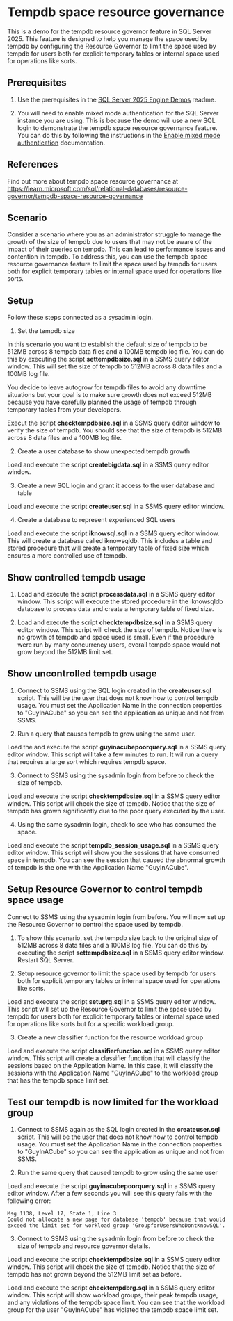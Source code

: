 # Tempdb space resource governance

This is a demo for the tempdb resource governor feature in SQL Server 2025. This feature is designed to help you manage the space used by tempdb by configuring the Resource Governor to limit the space used by tempdb for users both for explicit temporary tables or internal space used for operations like sorts.

## Prerequisites

1. Use the prerequisites in the [SQL Server 2025 Engine Demos](../../readme.md) readme.

2. You will need to enable mixed mode authentication for the SQL Server instance you are using. This is because the demo will use a new SQL login to demonstrate the tempdb space resource governance feature. You can do this by following the instructions in the [Enable mixed mode authentication](https://learn.microsoft.com/sql/database-engine/configure-windows/mixed-mode-authentication?view=sql-server-ver15) documentation.

## References

Find out more about tempdb space resource governance at https://learn.microsoft.com/sql/relational-databases/resource-governor/tempdb-space-resource-governance

## Scenario

Consider a scenario where you as an administrator struggle to manage the growth of the size of tempdb due to users that may not be aware of the impact of their queries on tempdb. This can lead to performance issues and contention in tempdb.
To address this, you can use the tempdb space resource governance feature to limit the space used by tempdb for users both for explicit temporary tables or internal space used for operations like sorts.

## Setup

Follow these steps connected as a sysadmin login.

1. Set the tempdb size

In this scenario you want to establish the default size of tempdb to be 512MB across 8 tempdb data files and a 100MB tempdb log file. You can do this by executing the script **settempdbsize.sql** in a SSMS query editor window. This will set the size of tempdb to 512MB across 8 data files and a 100MB log file.

You decide to leave autogrow for tempdb files to avoid any downtime situations but your goal is to make sure growth does not exceed 512MB because you have carefully planned the usage of tempdb through temporary tables from your developers.

Execut the script **checktempdbsize.sql** in a SSMS query editor window to verify the size of tempdb. You should see that the size of tempdb is 512MB across 8 data files and a 100MB log file.

2. Create a user database to show unexpected tempdb growth

Load and execute the script **createbigdata.sql** in a SSMS query editor window.

3. Create a new SQL login and grant it access to the user database and table

Load and execute the script **createuser.sql** in a SSMS query editor window. 

4. Create a database to represent experienced SQL users

Load and execute the script **iknowsql.sql** in a SSMS query editor window. This will create a database called iknowsqldb. This includes a table and stored procedure that will create a temporary table of fixed size which ensures a more controlled use of tempdb.

## Show controlled tempdb usage

1. Load and execute the script **processdata.sql** in a SSMS query editor window. This script will execute the stored procedure in the iknowsqldb database to process data and create a temporary table of fixed size.

2. Load and execute the script **checktempdbsize.sql** in a SSMS query editor window. This script will check the size of tempdb. Notice there is no growth of tempdb and space used is small. Even if the procedure were run by many concurrency users, overall tempdb space would not grow beyond the 512MB limit set.

## Show uncontrolled tempdb usage

1. Connect to SSMS using the SQL login created in the **createuser.sql** script. This will be the user that does not know how to control tempdb usage. You must set the Application Name in the connection properties to "GuyInACube" so you can see the application as unique and not from SSMS.

2. Run a query that causes tempdb to grow using the same user.

Load the and execute the script **guyinacubepoorquery.sql** in a SSMS query editor window. This script will take a few minutes to run. It wil run a query that requires a large sort which requires tempdb space.

3. Connect to SSMS using the sysadmin login from before to check the size of tempdb.

Load and execute the script **checktempdbsize.sql** in a SSMS query editor window. This script will check the size of tempdb. Notice that the size of tempdb has grown significantly due to the poor query executed by the user.

4. Using the same sysadmin login, check to see who has consumed the space.

Load and execute the script **tempdb_session_usage.sql** in a SSMS query editor window. This script will show you the sessions that have consumed space in tempdb. You can see the session that caused the abnormal growth of tempdb is the one with the Application Name "GuyInACube".

## Setup Resource Governor to control tempdb space usage

Connect to SSMS using the sysadmin login from before. You will now set up the Resource Governor to control the space used by tempdb.

1. To show this scenario, set the tempdb size back to the original size of 512MB across 8 data files and a 100MB log file. You can do this by executing the script **settempdbsize.sql** in a SSMS query editor window. Restart SQL Server.

2. Setup resource governor to limit the space used by tempdb for users both for explicit temporary tables or internal space used for operations like sorts.

Load and execute the script **setuprg.sql** in a SSMS query editor window. This script will set up the Resource Governor to limit the space used by tempdb for users both for explicit temporary tables or internal space used for operations like sorts but for a specific workload group.

3. Create a new classifier function for the resource workload group

Load and execute the script **classifierfunction.sql** in a SSMS query editor window. This script will create a classifier function that will classify the sessions based on the Application Name. In this case, it will classify the sessions with the Application Name "GuyInACube" to the workload group that has the tempdb space limit set.

## Test our tempdb is now limited for the workload group

1. Connect to SSMS again as the SQL login created in the **createuser.sql** script. This will be the user that does not know how to control tempdb usage. You must set the Application Name in the connection properties to "GuyInACube" so you can see the application as unique and not from SSMS.

2. Run the same query that caused tempdb to grow using the same user

Load and execute the script **guyinacubepoorquery.sql** in a SSMS query editor window. After a few seconds you will see this query fails with the following error:

```
Msg 1138, Level 17, State 1, Line 3
Could not allocate a new page for database 'tempdb' because that would exceed the limit set for workload group 'GroupforUsersWhoDontKnowSQL'.
```
3. Connect to SSMS using the sysadmin login from before to check the size of tempdb and resource governor details.

Load and execute the script **checktempdbsize.sql** in a SSMS query editor window. This script will check the size of tempdb. Notice that the size of tempdb has not grown beyond the 512MB limit set as before.

Load and execute the script **checktempdbrg.sql** in a SSMS query editor window. This script will show workload groups, their peak tempdb usage, and any violations of the tempdb space limit. You can see that the workload group for the user "GuyInACube" has violated the tempdb space limit set.
